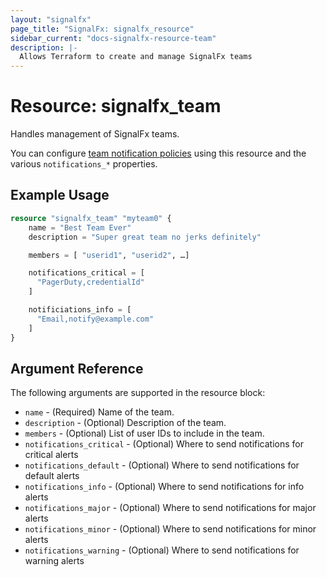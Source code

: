 ```yaml
---
layout: "signalfx"
page_title: "SignalFx: signalfx_resource"
sidebar_current: "docs-signalfx-resource-team"
description: |-
  Allows Terraform to create and manage SignalFx teams
---
```


# Resource: signalfx_team

Handles management of SignalFx teams.

You can configure [team notification policies](https://docs.signalfx.com/en/latest/managing/teams/team-notifications.html) using this resource and the various `notifications_*` properties.

## Example Usage

```terraform
resource "signalfx_team" "myteam0" {
    name = "Best Team Ever"
    description = "Super great team no jerks definitely"

    members = [ "userid1", "userid2", …]

    notifications_critical = [
      "PagerDuty,credentialId"
    ]

    notificiations_info = [
      "Email,notify@example.com"
    ]
}
```

## Argument Reference

The following arguments are supported in the resource block:

* `name` - (Required) Name of the team.
* `description` - (Optional) Description of the team.
* `members` - (Optional) List of user IDs to include in the team.
* `notifications_critical` - (Optional) Where to send notifications for critical alerts
* `notifications_default` - (Optional) Where to send notifications for default alerts
* `notifications_info` - (Optional) Where to send notifications for info alerts
* `notifications_major` - (Optional) Where to send notifications for major alerts
* `notifications_minor` - (Optional) Where to send notifications for minor alerts
* `notifications_warning` - (Optional) Where to send notifications for warning alerts

